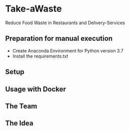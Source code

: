 # Take-aWaste
Reduce Food Waste in Restaurants and Delivery-Services


## Preparation for manual execution
- Create Anaconda Environment for Python version 3.7
- Install the requirements.txt

## Setup

## Usage with Docker

## The Team

## The Idea
